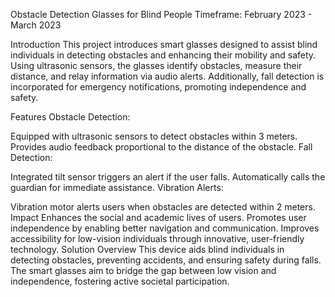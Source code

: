 Obstacle Detection Glasses for Blind People
Timeframe: February 2023 - March 2023

Introduction
This project introduces smart glasses designed to assist blind individuals in detecting obstacles and enhancing their mobility and safety. Using ultrasonic sensors, the glasses identify obstacles, measure their distance, and relay information via audio alerts. Additionally, fall detection is incorporated for emergency notifications, promoting independence and safety.

Features
Obstacle Detection:

Equipped with ultrasonic sensors to detect obstacles within 3 meters.
Provides audio feedback proportional to the distance of the obstacle.
Fall Detection:

Integrated tilt sensor triggers an alert if the user falls.
Automatically calls the guardian for immediate assistance.
Vibration Alerts:

Vibration motor alerts users when obstacles are detected within 2 meters.
Impact
Enhances the social and academic lives of users.
Promotes user independence by enabling better navigation and communication.
Improves accessibility for low-vision individuals through innovative, user-friendly technology.
Solution Overview
This device aids blind individuals in detecting obstacles, preventing accidents, and ensuring safety during falls. The smart glasses aim to bridge the gap between low vision and independence, fostering active societal participation.
